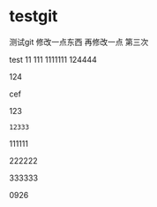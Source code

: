 # testgit
测试git
  修改一点东西
  再修改一点
  第三次

   test
   11
   111
   1111111
   124444



   124

   cef

   123

    12333

   111111

   222222

   333333


   0926